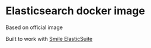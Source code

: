 # Elasticsearch docker image
Based on official image

Built to work with [Smile ElasticSuite](https://github.com/Smile-SA/elasticsuite)

